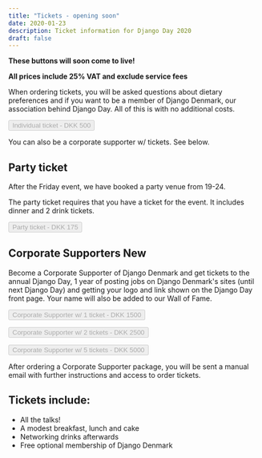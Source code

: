 ```yaml
---
title: "Tickets - opening soon"
date: 2020-01-23
description: Ticket information for Django Day 2020
draft: false
---
```


**These buttons will soon come to live!**

**All prices include 25% VAT and exclude service fees**

When ordering tickets, you will be asked questions about dietary preferences and
if you want to be a member of Django Denmark, our association behind Django Day.
All of this is with no additional costs.

<button type="button" class="btn btn-lg btn-primary" disabled>Individual ticket - DKK 500</button>

You can also be a corporate supporter w/ tickets. See below.

## Party ticket

After the Friday event, we have booked a party venue from 19-24.

The party ticket requires that you have a ticket for the event. It includes
dinner and 2 drink tickets.

<button type="button" class="btn btn-lg btn-primary" disabled>Party ticket - DKK 175</button>

## Corporate Supporters <span class="badge badge-success">New</span>

Become a Corporate Supporter of Django Denmark and get tickets to the annual
Django Day, 1 year of posting jobs on Django Denmark's sites (until next
Django Day) and getting your logo and link shown on the Django Day front page.
Your name will also be added to our Wall of Fame.

<button type="button" class="btn btn-lg btn-primary" disabled>Corporate Supporter w/ 1 ticket - DKK 1500</button>

<button type="button" class="btn btn-lg btn-primary" disabled>Corporate Supporter w/ 2 tickets - DKK 2500</button>

<button type="button" class="btn btn-lg btn-primary" disabled>Corporate Supporter w/ 5 tickets - DKK 5000</button>

After ordering a Corporate Supporter package, you will be sent a manual email with
further instructions and access to order tickets.

## Tickets include:

* All the talks!
* A modest breakfast, lunch and cake
* Networking drinks afterwards
* Free optional membership of Django Denmark